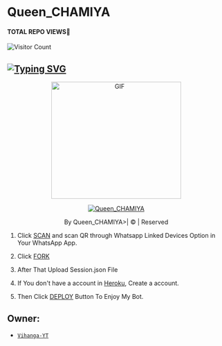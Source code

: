 # Queen_CHAMIYA

#### TOTAL REPO VIEWS📍

![Visitor Count](https://profile-counter.glitch.me/terror-boy/count.svg)

## [![Typing SVG](https://readme-typing-svg.herokuapp.com?font=Rockstar-ExtraBold&color=F33A6A&lines=WELCOME+TO+Queen_CHAMIYA+WA+BOT.;CREATED+BY+Queen_CHAMIYA;BEST+MULTIDEVICE+WA+BOT;THANKS+FOR+VISITING+MY+GIT)](https://git.io/typing-svg)

 </a>

</p>

<div align="center">

  <p align="center">

<img src="https://i.ibb.co/yPb1nwF/9QCzPN.webp" alt="GIF" width="300" height="270"/>

</p>

  <p align="center">

<a href="#"><img title="Queen_CHAMIYA" src="https://img.shields.io/badge/Queen_CHAMIYA-green?colorA=%23ff0000&colorB=%23017e40&style=for-the-badge"></a>

</p>

</div>

<p align="center">By Queen_CHAMIYA>| © | Reserved  </br> 


1. Click [SCAN](https://replit.com/@cham20070626/QueenCHAMIYA#index.js) and scan QR through Whatsapp Linked Devices Option in Your WhatsApp App.

2. Click [FORK](https://github.com/chaminduindula6789/Queen_CHAMIYA/blob/main/README.md)

2. After That Upload Session.json File

3. If You don't have a account in [Heroku](https://signup.heroku.com/), Create a account.

5. Then Click [DEPLOY](https://heroku.com/deploy) Button To Enjoy My Bot.


## Owner:
* [`Vihanga-YT`](https://github.com/chaminduindula6789/Queen_CHAMIYA)


